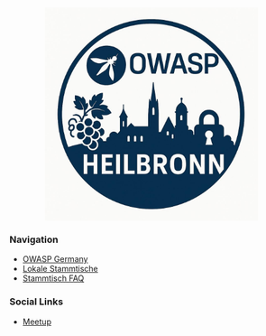 <img src="./assets/images/owasp_heilbronn_logo.jpg" alt="OWASP Heilbronn Logo" style="display: block; margin: 0 auto; max-width:75%; height:auto;">

### Navigation
* [OWASP Germany](/www-chapter-germany/)
* [Lokale Stammtische](/www-chapter-germany/stammtische/#lokale-stammtische)
* [Stammtisch FAQ](/www-chapter-germany/stammtische/#stammtisch-faq)

### Social Links
* [Meetup](https://www.meetup.com/owasp-heilbronn-chapter/)



